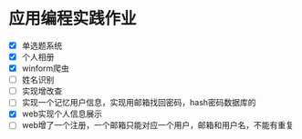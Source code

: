 # 应用编程实践作业
- [x] 单选题系统
- [x] 个人相册
- [x] winform爬虫
- [ ] 姓名识别
- [ ] 实现增改查
- [ ] 实现一个记忆用户信息，实现用邮箱找回密码，hash密码数据库的
- [x] web实现个人信息展示
- [ ] web增了一个注册，一个邮箱只能对应一个用户，邮箱和用户名，不能有重复
